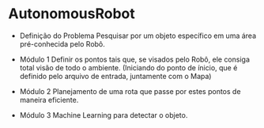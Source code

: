 # AutonomousRobot

* Definição do Problema
Pesquisar por um objeto específico em uma área pré-conhecida pelo Robô.

* Módulo 1
Definir os pontos tais que, se visados pelo Robô, ele consiga total visão de todo o ambiente. (Iniciando do ponto de ínicio, que é definido pelo arquivo de entrada, juntamente com o Mapa)

* Módulo 2 
Planejamento de uma rota que passe por estes pontos de maneira eficiente.

* Módulo 3 
Machine Learning para detectar o objeto.
